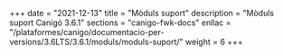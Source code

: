 +++
date        = "2021-12-13"
title       = "Mòduls suport"
description = "Mòduls suport Canigó 3.6.1"
sections    = "canigo-fwk-docs"
enllac		= "/plataformes/canigo/documentacio-per-versions/3.6LTS/3.6.1/moduls/moduls-suport/"
weight		= 6
+++
